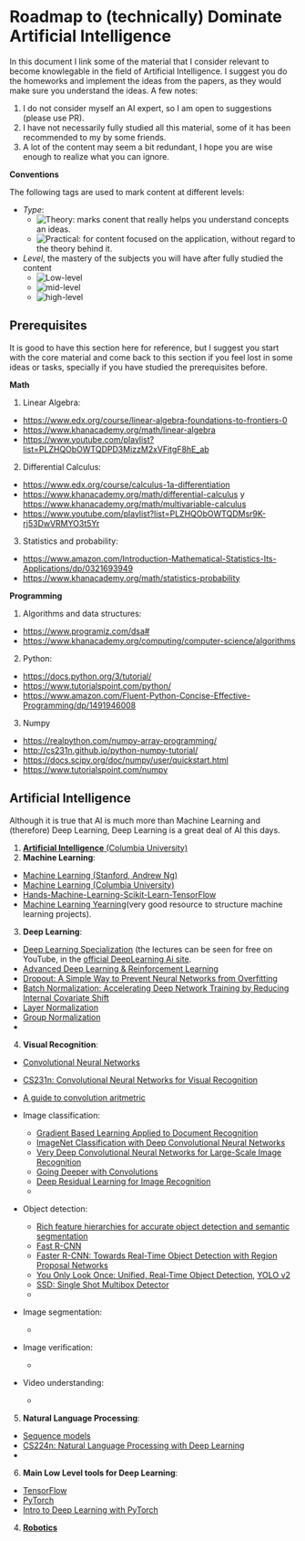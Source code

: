 # Roadmap to (technically) Dominate Artificial Intelligence

In this document I link some of the material that I consider relevant to become knowlegable in the field of Artificial Intelligence. I suggest you do the homeworks and implement the ideas from the papers, as they would make sure you understand the ideas. A few notes:
1. I do not consider myself an AI expert, so I am open to suggestions (please use PR).
2. I have not necessarily fully studied all this material, some of it has been recommended to my by some friends.
3. A lot of the content may seem a bit redundant, I hope you are wise enough to realize what you can ignore.

**Conventions**

The following tags are used to mark content at different levels:
* *Type*:
  * ![Theory](https://img.shields.io/badge/type-theory-brightgreen.svg): marks conent that really helps you understand concepts an ideas.
  * ![Practical](https://img.shields.io/badge/type-practice-green.svg): for content focused on the application, without regard to the theory behind it.
* *Level*, the mastery of the subjects you will have after fully studied the content
  * ![Low-level](https://img.shields.io/badge/level-low-orange.svg)
  * ![mid-level](https://img.shields.io/badge/level-mid-green.svg)
  * ![high-level](https://img.shields.io/badge/level-high-greenlight.svg)

## Prerequisites
It is good to have this section here for reference, but I suggest you start with the core material and come back to this section if you feel lost in some ideas or tasks, specially if you have studied the prerequisites before.

**Math**

1. Linear Algebra:
  * https://www.edx.org/course/linear-algebra-foundations-to-frontiers-0
  * https://www.khanacademy.org/math/linear-algebra
  * https://www.youtube.com/playlist?list=PLZHQObOWTQDPD3MizzM2xVFitgF8hE_ab
2. Differential Calculus:
  * https://www.edx.org/course/calculus-1a-differentiation
  * https://www.khanacademy.org/math/differential-calculus y https://www.khanacademy.org/math/multivariable-calculus
  * https://www.youtube.com/playlist?list=PLZHQObOWTQDMsr9K-rj53DwVRMYO3t5Yr
3. Statistics and probability:
  * https://www.amazon.com/Introduction-Mathematical-Statistics-Its-Applications/dp/0321693949
  * https://www.khanacademy.org/math/statistics-probability
  
  **Programming**
  
1. Algorithms and data structures:
  * https://www.programiz.com/dsa#
  * https://www.khanacademy.org/computing/computer-science/algorithms
2. Python:
  * https://docs.python.org/3/tutorial/
  * https://www.tutorialspoint.com/python/
  * https://www.amazon.com/Fluent-Python-Concise-Effective-Programming/dp/1491946008
3. Numpy
  * https://realpython.com/numpy-array-programming/
  * http://cs231n.github.io/python-numpy-tutorial/
  * https://docs.scipy.org/doc/numpy/user/quickstart.html
  * https://www.tutorialspoint.com/numpy
  
## Artificial Intelligence
Although it is true that AI is much more than Machine Learning and (therefore) Deep Learning, Deep Learning is a great deal of AI this days.
1. [**Artificial Intelligence** (Columbia University)](https://www.edx.org/course/artificial-intelligence-ai)
2. **Machine Learning**:
  * [Machine Learning (Stanford, Andrew Ng)](https://www.coursera.org/learn/machine-learning)
  * [Machine Learning (Columbia University)](https://www.edx.org/course/machine-learning)
  * [Hands-Machine-Learning-Scikit-Learn-TensorFlow](https://www.amazon.com/Hands-Machine-Learning-Scikit-Learn-TensorFlow/dp/1491962291)
  * [Machine Learning Yearning](https://www.mlyearning.org/)(very good resource to structure machine learning projects).
3. **Deep Learning**:
  * [Deep Learning Specialization](https://www.coursera.org/specializations/deep-learning) (the lectures can be seen for free on YouTube, in the [official DeepLearning Ai site](https://www.youtube.com/channel/UCcIXc5mJsHVYTZR1maL5l9w).
  * [Advanced Deep Learning & Reinforcement Learning](https://www.youtube.com/playlist?list=PLqYmG7hTraZDNJre23vqCGIVpfZ_K2RZs)
  * [Dropout: A Simple Way to Prevent Neural Networks from Overfitting](https://www.cs.toronto.edu/~hinton/absps/JMLRdropout.pdf)
  * [Batch Normalization: Accelerating Deep Network Training by Reducing Internal Covariate Shift](https://arxiv.org/abs/1502.03167)
  * [Layer Normalization](https://arxiv.org/abs/1607.06450)
  * [Group Normalization](https://arxiv.org/abs/1803.08494)
  * []()
4. **Visual Recognition**:
  * [Convolutional Neural Networks](https://www.coursera.org/learn/convolutional-neural-networks?specialization=deep-learning)
  * [CS231n: Convolutional Neural Networks for Visual Recognition](http://cs231n.stanford.edu/)
  * [A guide to convolution aritmetric](https://arxiv.org/pdf/1603.07285v1.pdf)
  * Image classification:

    * [Gradient Based Learning Applied to Document Recognition](http://yann.lecun.com/exdb/publis/pdf/lecun-01a.pdf)
    * [ImageNet Classification with Deep Convolutional Neural Networks](https://papers.nips.cc/paper/4824-imagenet-classification-with-deep-convolutional-neural-networks.pdf)
    * [Very Deep Convolutional Neural Networks for Large-Scale Image Recognition](https://arxiv.org/abs/1409.1556)
    * [Going Deeper with Convolutions](https://arxiv.org/abs/1409.4842)
    * [Deep Residual Learning for Image Recognition](https://arxiv.org/abs/1512.03385)
    * []()
  * Object detection:
    * [Rich feature hierarchies for accurate object detection and semantic segmentation](https://arxiv.org/abs/1311.2524)
    * [Fast R-CNN](https://arxiv.org/abs/1504.08083)
    * [Faster R-CNN: Towards Real-Time Object Detection with Region Proposal Networks](https://arxiv.org/abs/1506.01497)
    * [You Only Look Once: Unified, Real-Time Object Detection](https://arxiv.org/abs/1506.02640), [YOLO v2](https://arxiv.org/abs/1612.08242)
    * [SSD: Single Shot Multibox Detector](https://arxiv.org/abs/1512.02325)
    * []()
  * Image segmentation:
    * []()
  * Image verification:
    * []()
  * Video understanding:
    * []()
5. **Natural Language Processing**:
  * [Sequence models](https://www.coursera.org/learn/nlp-sequence-models)
  * [CS224n: Natural Language Processing with Deep Learning](http://web.stanford.edu/class/cs224n/)
  * []()
6. **Main Low Level tools for Deep Learning**:
  * [TensorFlow](https://www.tensorflow.org/)
  * [PyTorch](https://pytorch.org/)
  * [Intro to Deep Learning with PyTorch](https://www.udacity.com/course/deep-learning-pytorch--ud188)
4. [**Robotics**](https://www.edx.org/course/robotics-1)

 
 
  
  
 
